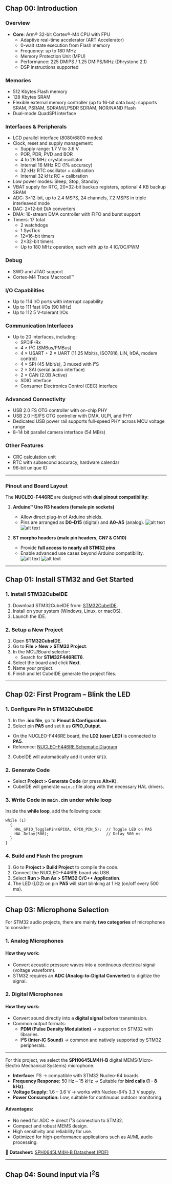## Chap 00: Introduction

### Overview
- **Core**: Arm® 32-bit Cortex®-M4 CPU with FPU  
  - Adaptive real-time accelerator (ART Accelerator)  
  - 0-wait state execution from Flash memory  
  - Frequency: up to 180 MHz  
  - Memory Protection Unit (MPU)  
  - Performance: 225 DMIPS / 1.25 DMIPS/MHz (Dhrystone 2.1)  
  - DSP instructions supported  

### Memories
- 512 Kbytes Flash memory  
- 128 Kbytes SRAM  
- Flexible external memory controller (up to 16-bit data bus): supports SRAM, PSRAM, SDRAM/LPSDR SDRAM, NOR/NAND Flash  
- Dual-mode QuadSPI interface  

### Interfaces & Peripherals
- LCD parallel interface (8080/6800 modes)  
- Clock, reset and supply management:  
  - Supply range: 1.7 V to 3.6 V  
  - POR, PDR, PVD and BOR  
  - 4 to 26 MHz crystal oscillator  
  - Internal 16 MHz RC (1% accuracy)  
  - 32 kHz RTC oscillator + calibration  
  - Internal 32 kHz RC + calibration  
- Low power modes: Sleep, Stop, Standby  
- VBAT supply for RTC, 20×32-bit backup registers, optional 4 KB backup SRAM  
- ADC: 3×12-bit, up to 2.4 MSPS, 24 channels, 7.2 MSPS in triple interleaved mode  
- DAC: 2×12-bit D/A converters  
- DMA: 16-stream DMA controller with FIFO and burst support  
- Timers: 17 total  
  - 2 watchdogs  
  - 1 SysTick  
  - 12×16-bit timers  
  - 2×32-bit timers  
  - Up to 180 MHz operation, each with up to 4 IC/OC/PWM  

### Debug
- SWD and JTAG support  
- Cortex-M4 Trace Macrocell™  

### I/O Capabilities
- Up to 114 I/O ports with interrupt capability  
- Up to 111 fast I/Os (90 MHz)  
- Up to 112 5 V-tolerant I/Os  

### Communication Interfaces
- Up to 20 interfaces, including:  
  - SPDIF-Rx  
  - 4 × I²C (SMBus/PMBus)  
  - 4 × USART + 2 × UART (11.25 Mbit/s, ISO7816, LIN, IrDA, modem control)  
  - 4 × SPI (45 Mbit/s), 3 muxed with I²S  
  - 2 × SAI (serial audio interface)  
  - 2 × CAN (2.0B Active)  
  - SDIO interface  
  - Consumer Electronics Control (CEC) interface 

### Advanced Connectivity
- USB 2.0 FS OTG controller with on-chip PHY  
- USB 2.0 HS/FS OTG controller with DMA, ULPI, and PHY  
- Dedicated USB power rail supports full-speed PHY across MCU voltage range  
- 8–14 bit parallel camera interface (54 MB/s)  

### Other Features
- CRC calculation unit  
- RTC with subsecond accuracy, hardware calendar  
- 96-bit unique ID  

---

### Pinout and Board Layout 

The **NUCLEO-F446RE** are designed with **dual pinout compatibility**:

1. **Arduino™ Uno R3 headers (female pin sockets)**  
   - Allow direct plug-in of Arduino shields.  
   - Pins are arranged as **D0–D15** (digital) and **A0–A5** (analog).
   ![alt text](https://os.mbed.com/media/uploads/jeromecoutant/nucleo_f446re_arduino_left_2021_10_26.png)
 ![alt text](https://os.mbed.com/media/uploads/jeromecoutant/nucleo_f446re_arduino_right_2021_10_26.png)

2. **ST morpho headers (male pin headers, CN7 & CN10)**  
   - Provide **full access to nearly all STM32 pins**.  
   - Enable advanced use cases beyond Arduino compatibility.  
![alt text](https://os.mbed.com/media/uploads/jeromecoutant/nucleo_f446re_morpho_right_2021_10_26.png)
![alt text](https://os.mbed.com/media/uploads/jeromecoutant/nucleo_f446re_morpho_left_2021_10_26.png)


---

## Chap 01: Install STM32 and Get Started

### 1. Install STM32CubeIDE
1. Download STM32CubeIDE from: [STM32CubeIDE](https://www.st.com/en/development-tools/stm32cubeide.html).  
2. Install on your system (Windows, Linux, or macOS).  
3. Launch the IDE.

### 2. Setup a New Project
1. Open **STM32CubeIDE**.  
2. Go to **File > New > STM32 Project**.  
3. In the MCU/Board selector:  
   - Search for **STM32F446RET6**.  
4. Select the board and click **Next**.  
5. Name your project.  
6. Finish and let CubeIDE generate the project files.

   
---

## Chap 02: First Program – Blink the LED

### 1. Configure Pin in STM32CubeIDE
1. In the **.ioc file**, go to **Pinout & Configuration**.  
2. Select pin **PA5** and set it as **GPIO_Output**.  
  - On the NUCLEO-F446RE board, the **LD2 (user LED)** is connected to **PA5**.
  - Reference: [NUCLEO-F446RE Schematic Diagram](https://github.com/HuiLing226/Lim_Doc/blob/main/NUCLEO_F446RE_SCHEMATICS.pdf)
3. CubeIDE will automatically add it under `GPIO`.  

### 2. Generate Code
- Select **Project > Generate Code** (or press **Alt+K**).  
- CubeIDE will generate `main.c` file along with the necessary HAL drivers.

### 3. Write Code in `main.c`in under while loop
Inside the **while loop**, add the following code:

```
while (1)
  {
    HAL_GPIO_TogglePin(GPIOA, GPIO_PIN_5);  // Toggle LED on PA5
    HAL_Delay(500);                         // Delay 500 ms
  }
}
```

### 4. Build and Flash the program
1. Go to **Project > Build Project** to compile the code.
2. Connect the NUCLEO-F446RE board via USB.
3. Select **Run > Run As > STM32 C/C++ Application**.
4. The LED (LD2) on pin **PA5** will start blinking at 1 Hz (on/off every 500 ms).


---

## Chap 03: Microphone Selection  

For STM32 audio projects, there are mainly **two categories** of microphones to consider:  

### 1. Analog Microphones  
#### How they work:  
- Convert acoustic pressure waves into a continuous electrical signal (voltage waveform).  
- STM32 requires an **ADC (Analog-to-Digital Converter)** to digitize the signal.

### 2. Digital Microphones  
#### How they work:  
- Convert sound directly into a **digital signal** before transmission.  
- Common output formats:  
  - **PDM (Pulse Density Modulation)** → supported on STM32 with libraries.  
  - **I²S (Inter-IC Sound)** → common and natively supported by STM32 peripherals.  

--- 

For this project, we select the **SPH0645LM4H-B** digital MEMS(Micro-Electro Mechanical Systems) microphone.  

- **Interface:** I²S → compatible with STM32 Nucleo-64 boards  
- **Frequency Response:** 50 Hz – 15 kHz  → Suitable for **bird calls (1 – 8 kHz)**.    
- **Voltage Supply:** 1.6 – 3.6 V → works with Nucleo-64’s 3.3 V supply.  
- **Power Consumption:** Low, suitable for continuous outdoor monitoring.  

#### Advantages:  
- No need for ADC → direct I²S connection to STM32.  
- Compact and robust MEMS design.  
- High sensitivity and reliability for use.
- Optimized for high-performance applications such as AI/ML audio processing.

📄 **Datasheet:** [SPH0645LM4H-B Datasheet (PDF)](https://cdn-shop.adafruit.com/product-files/3421/i2S+Datasheet.PDF)  


---

## Chap 04: Sound input via I<sup>2</sup>S
